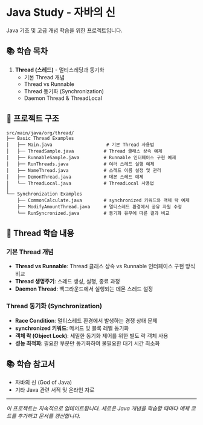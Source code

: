 # Java Study - 자바의 신

Java 기초 및 고급 개념 학습을 위한 프로젝트입니다.

## 📚 학습 목차

1. **Thread (스레드)** - 멀티스레딩과 동기화
   - 기본 Thread 개념
   - Thread vs Runnable
   - Thread 동기화 (Synchronization)
   - Daemon Thread & ThreadLocal

## 📁 프로젝트 구조

```
src/main/java/org/thread/
├── Basic Thread Examples
│   ├── Main.java                    # 기본 Thread 사용법
│   ├── ThreadSample.java           # Thread 클래스 상속 예제
│   ├── RunnableSample.java         # Runnable 인터페이스 구현 예제
│   ├── RunThreads.java             # 여러 스레드 실행 예제
│   ├── NameThread.java             # 스레드 이름 설정 및 관리
│   ├── DemonThread.java            # 데몬 스레드 예제
│   └── ThreadLocal.java            # ThreadLocal 사용법
│
└── Synchronization Examples
    ├── CommonCalculate.java        # synchronized 키워드와 객체 락 예제
    ├── ModifyAmountThread.java     # 멀티스레드 환경에서 공유 자원 수정
    └── RunSyncronized.java         # 동기화 유무에 따른 결과 비교
```

## 🧵 Thread 학습 내용

### 기본 Thread 개념
- **Thread vs Runnable**: Thread 클래스 상속 vs Runnable 인터페이스 구현 방식 비교
- **Thread 생명주기**: 스레드 생성, 실행, 종료 과정
- **Daemon Thread**: 백그라운드에서 실행되는 데몬 스레드 설정

### Thread 동기화 (Synchronization)
- **Race Condition**: 멀티스레드 환경에서 발생하는 경쟁 상태 문제
- **synchronized 키워드**: 메서드 및 블록 레벨 동기화
- **객체 락 (Object Lock)**: 세밀한 동기화 제어를 위한 별도 락 객체 사용
- **성능 최적화**: 필요한 부분만 동기화하여 불필요한 대기 시간 최소화


## 📚 학습 참고서

- 자바의 신 (God of Java)
- 기타 Java 관련 서적 및 온라인 자료

---

*이 프로젝트는 지속적으로 업데이트됩니다. 새로운 Java 개념을 학습할 때마다 예제 코드를 추가하고 문서를 갱신합니다.*
